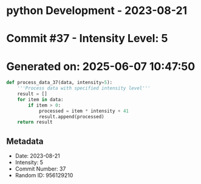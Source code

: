 ﻿# python Development - 2023-08-21
# Commit #37 - Intensity Level: 5
# Generated on: 2025-06-07 10:47:50
```python
def process_data_37(data, intensity=5):
    '''Process data with specified intensity level'''
    result = []
    for item in data:
        if item > 0:
            processed = item * intensity + 41
            result.append(processed)
    return result
```
## Metadata
- Date: 2023-08-21
- Intensity: 5
- Commit Number: 37
- Random ID: 956129210
